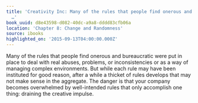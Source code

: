 ```yaml
---
title: 'Creativity Inc: Many of the rules that people find onerous and bureaucratic
  …'
book_uuid: d8e43598-d082-40dc-a9a8-dddd83cfb06a
location: 'Chapter 8: Change and Randomness'
source: ibooks
highlighted_on: '2015-09-13T04:00:00.000Z'
---
```


Many of the rules that people find onerous and bureaucratic were put in place to deal with real abuses, problems, or inconsistencies or as a way of managing complex environments. But while each rule may have been instituted for good reason, after a while a thicket of rules develops that may not make sense in the aggregate. The danger is that your company becomes overwhelmed by well-intended rules that only accomplish one thing: draining the creative impulse.